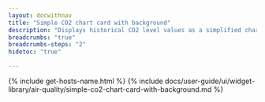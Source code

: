 ```yaml
---
layout: docwithnav
title: "Simple CO2 chart card with background"
description: "Displays historical CO2 level values as a simplified chart with background. Optionally may display the corresponding latest CO2 level value."
breadcrumbs: "true"
breadcrumbs-steps: "2"
hidetoc: "true"

---
```

{% include get-hosts-name.html %}
{% include docs/user-guide/ui/widget-library/air-quality/simple-co2-chart-card-with-background.md %}
